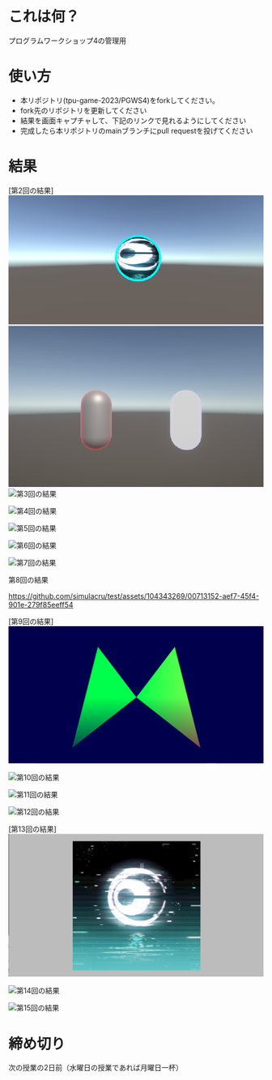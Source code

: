 # これは何？
プログラムワークショップ4の管理用

# 使い方

- 本リポジトリ(tpu-game-2023/PGWS4)をforkしてください。
- fork先のリポジトリを更新してください
- 結果を画面キャプチャして、下記のリンクで見れるようにしてください
- 完成したら本リポジトリのmainブランチにpull requestを投げてください

# 結果

[第2回の結果]
![第2回の結果](20230927-1.png)
![第2回の結果](20230927-2.png)
![第3回の結果](???.png)

![第4回の結果](???.png)

![第5回の結果](???.png)

![第6回の結果](???.png)

![第7回の結果](???.png)


第8回の結果

https://github.com/simulacru/test/assets/104343269/00713152-aef7-45f4-901e-279f85eeff54

[第9回の結果]
![第9回の結果](20231122_2.png)

![第10回の結果](???.png)

![第11回の結果](???.png)

![第12回の結果](???.png)

[第13回の結果]
![第13回の結果](20231220.png)

![第14回の結果](???.png)

![第15回の結果](???.png)

# 締め切り
次の授業の2日前（水曜日の授業であれば月曜日一杯）


[def]: 20231122.png